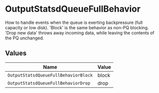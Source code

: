 # OutputStatsdQueueFullBehavior

How to handle events when the queue is exerting backpressure (full capacity or low disk). 'Block' is the same behavior as non-PQ blocking. 'Drop new data' throws away incoming data, while leaving the contents of the PQ unchanged.


## Values

| Name                                 | Value                                |
| ------------------------------------ | ------------------------------------ |
| `OutputStatsdQueueFullBehaviorBlock` | block                                |
| `OutputStatsdQueueFullBehaviorDrop`  | drop                                 |